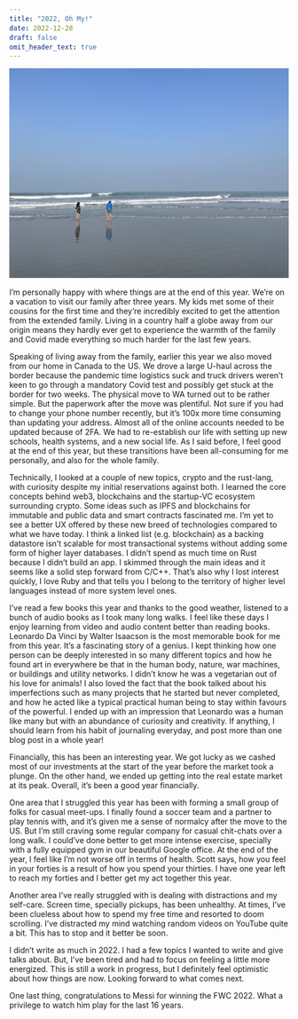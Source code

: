 ```yaml
---
title: "2022, Oh My!"
date: 2022-12-28
draft: false
omit_header_text: true
---
```


![Beach](/images/2022_beach.jpg)

I’m personally happy with where things are at the end of this year. We’re on a vacation to visit our family after three years. My kids met some of their cousins for the first time and they’re incredibly excited to get the attention from the extended family. Living in a country half a globe away from our origin means they hardly ever get to experience the warmth of the family and Covid made everything so much harder for the last few years.

Speaking of living away from the family, earlier this year we also moved from our home in Canada to the US. We drove a large U-haul across the border because the pandemic time logistics suck and truck drivers weren’t keen to go through a mandatory Covid test and possibly get stuck at the border for two weeks. The physical move to WA turned out to be rather simple. But the paperwork after the move was plentiful. Not sure if you had to change your phone number recently, but it’s 100x more time consuming than updating your address. Almost all of the online accounts needed to be updated because of 2FA. We had to re-establish our life with setting up new schools, health systems, and a new social life. As I said before, I feel good at the end of this year, but these transitions have been all-consuming for me personally, and also for the whole family.

Technically, I looked at a couple of new topics, crypto and the rust-lang, with curiosity despite my initial reservations against both. I learned the core concepts behind web3, blockchains and the startup-VC ecosystem surrounding crypto. Some ideas such as IPFS and blockchains for immutable and public data and smart contracts fascinated me. I’m yet to see a better UX offered by these new breed of technologies compared to what we have today. I think a linked list (e.g. blockchain) as a backing datastore isn’t scalable for most transactional systems without adding some form of higher layer databases. I didn’t spend as much time on Rust because I didn’t build an app. I skimmed through the main ideas and it seems like a solid step forward from C/C++. That’s also why I lost interest quickly, I love Ruby and that tells you I belong to the territory of higher level languages instead of more system level ones.

I’ve read a few books this year and thanks to the good weather, listened to a bunch of audio books as I took many long walks. I feel like these days I enjoy learning from video and audio content better than reading books. Leonardo Da Vinci by Walter Isaacson is the most memorable book for me from this year. It’s a fascinating story of a genius. I kept thinking how one person can be deeply interested in so many different topics and how he found art in everywhere be that in the human body, nature, war machines, or buildings and utility networks. I didn’t know he was a vegetarian out of his love for animals! I also loved the fact that the book talked about his imperfections such as many projects that he started but never completed, and how he acted like a typical practical human being to stay within favours of the powerful. I ended up with an impression that Leonardo was a human like many but with an abundance of curiosity and creativity. If anything, I should learn from his habit of journaling everyday, and post more than one blog post in a whole year!

Financially, this has been an interesting year. We got lucky as we cashed most of our investments at the start of the year before the market took a plunge. On the other hand, we ended up getting into the real estate market at its peak. Overall, it’s been a good year financially.

One area that I struggled this year has been with forming a small group of folks for casual meet-ups. I finally found a soccer team and a partner to play tennis with, and it’s given me a sense of normalcy after the move to the US. But I’m still craving some regular company for casual chit-chats over a long walk. I could’ve done better to get more intense exercise, specially with a fully equipped gym in our beautiful Google office. At the end of the year, I feel like I’m not worse off in terms of health. Scott says, how you feel in your forties is a result of how you spend your thirties. I have one year left to reach my forties and I better get my act together this year.

Another area I’ve really struggled with is dealing with distractions and my self-care. Screen time, specially pickups, has been unhealthy. At times, I’ve been clueless about how to spend my free time and resorted to doom scrolling. I’ve distracted my mind watching random videos on YouTube quite a bit. This has to stop and it better be soon.

I didn’t write as much in 2022. I had a few topics I wanted to write and give talks about. But, I’ve been tired and had to focus on feeling a little more energized. This is still a work in progress, but I definitely feel optimistic about how things are now. Looking forward to what comes next.

One last thing, congratulations to Messi for winning the FWC 2022. What a privilege to watch him play for the last 16 years.


